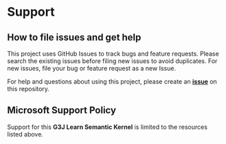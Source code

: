 # Support

## How to file issues and get help  

This project uses GitHub Issues to track bugs and feature requests. Please search the existing 
issues before filing new issues to avoid duplicates.  For new issues, file your bug or 
feature request as a new Issue.

For help and questions about using this project, please create an **[issue](../../issues)** on this repository.

## Microsoft Support Policy  

Support for this **G3J Learn Semantic Kernel** is limited to the resources listed above.
